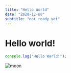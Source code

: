 ```yaml
---
title: "Hello World"
date: "2020-12-08"
subtitle: "not ready yet"
---
```


# Hello world!

```javascript
console.log("Hello World!");
```

![moon](../images/moon.jpeg)
